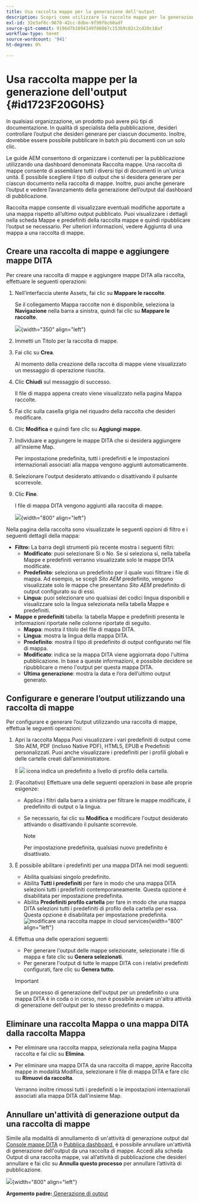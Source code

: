 ```yaml
---
title: Usa raccolta mappe per la generazione dell'output
description: Scopri come utilizzare la raccolta mappe per la generazione di output
exl-id: 32e3af6c-9670-42cc-8dbe-9f99fbc60adf
source-git-commit: 9196d7b1094149f06067c153b9c02c2cd20c18af
workflow-type: tm+mt
source-wordcount: '941'
ht-degree: 0%

---
```


# Usa raccolta mappe per la generazione dell&#39;output {#id1723F20G0HS}

In qualsiasi organizzazione, un prodotto può avere più tipi di documentazione. In qualità di specialista della pubblicazione, desideri controllare l’output che desideri generare per ciascun documento. Inoltre, dovrebbe essere possibile pubblicare in batch più documenti con un solo clic.

Le guide AEM consentono di organizzare i contenuti per la pubblicazione utilizzando una dashboard denominata Raccolta mappe. Una raccolta di mappe consente di assemblare tutti i diversi tipi di documenti in un&#39;unica unità. È possibile scegliere il tipo di output che si desidera generare per ciascun documento nella raccolta di mappe. Inoltre, puoi anche generare l’output e vedere l’avanzamento della generazione dell’output dal dashboard di pubblicazione.

Raccolta mappe consente di visualizzare eventuali modifiche apportate a una mappa rispetto all’ultimo output pubblicato. Puoi visualizzare i dettagli nella scheda Mappe e predefiniti della raccolta mappe e quindi ripubblicare l’output se necessario. Per ulteriori informazioni, vedere Aggiunta di una mappa a una raccolta di mappe.

## Creare una raccolta di mappe e aggiungere mappe DITA

Per creare una raccolta di mappe e aggiungere mappe DITA alla raccolta, effettuare le seguenti operazioni:

1. Nell’interfaccia utente Assets, fai clic su **Mappare le raccolte**.

   Se il collegamento Mappa raccolte non è disponibile, seleziona la **Navigazione** nella barra a sinistra, quindi fai clic su **Mappare le raccolte**.

   ![](images/access-map-collection-left-rail.png){width="350" align="left"}

1. Immetti un Titolo per la raccolta di mappe.
1. Fai clic su **Crea**.

   Al momento della creazione della raccolta di mappe viene visualizzato un messaggio di operazione riuscita.

1. Clic **Chiudi** sul messaggio di successo.

   Il file di mappa appena creato viene visualizzato nella pagina Mappa raccolte.

1. Fai clic sulla casella grigia nel riquadro della raccolta che desideri modificare.
1. Clic **Modifica** e quindi fare clic su **Aggiungi mappe**.
1. Individuare e aggiungere le mappe DITA che si desidera aggiungere all&#39;insieme Map.

   Per impostazione predefinita, tutti i predefiniti e le impostazioni internazionali associati alla mappa vengono aggiunti automaticamente.

1. Selezionare l&#39;output desiderato attivando o disattivando il pulsante scorrevole.
1. Clic **Fine**.

   I file di mappa DITA vengono aggiunti alla raccolta di mappe.

   ![](images/maps_presets_62_63.png){width="800" align="left"}

Nella pagina della raccolta sono visualizzate le seguenti opzioni di filtro e i seguenti dettagli della mappa:

- **Filtro:** La barra degli strumenti più recente mostra i seguenti filtri:
   - **Modificato**: puoi selezionare Sì o No. Se si seleziona sì, nella tabella Mappe e predefiniti verranno visualizzate solo le mappe DITA modificate.
   - **Predefinito**: seleziona un predefinito per il quale vuoi filtrare i file di mappa. Ad esempio, se scegli *Sito AEM* predefinito, vengono visualizzate solo le mappe che presentano *Sito AEM* predefinito di output configurato su di essi.
   - **Lingua**: puoi selezionare uno qualsiasi dei codici lingua disponibili e visualizzare solo la lingua selezionata nella tabella Mappe e predefiniti.
- **Mappe e predefiniti** tabella: la tabella Mappe e predefiniti presenta le informazioni riportate nelle colonne riportate di seguito.
   - **Mappa**: mostra il titolo del file di mappa DITA.
   - **Lingua**: mostra la lingua della mappa DITA.
   - **Predefinito**: mostra il tipo di predefinito di output configurato nel file di mappa.
   - **Modificato**: indica se la mappa DITA viene aggiornata dopo l&#39;ultima pubblicazione. In base a queste informazioni, è possibile decidere se ripubblicare o meno l&#39;output per questa mappa DITA.
   - **Ultima generazione**: mostra la data e l’ora dell’ultimo output generato.

## Configurare e generare l’output utilizzando una raccolta di mappe

Per configurare e generare l’output utilizzando una raccolta di mappe, effettua le seguenti operazioni:

1. Apri la raccolta Mappa.Puoi visualizzare i vari predefiniti di output come Sito AEM, PDF (incluso Native PDF), HTML5, EPUB e Predefiniti personalizzati. Puoi anche visualizzare i predefiniti per i profili globali e delle cartelle creati dall’amministratore.

   Il ![](images/global-preset-icon.svg) icona indica un predefinito a livello di profilo della cartella.
1. \(Facoltativo\) Effettuare una delle seguenti operazioni in base alle proprie esigenze:
   - Applica i filtri dalla barra a sinistra per filtrare le mappe modificate, il predefinito di output o la lingua.
   - Se necessario, fai clic su **Modifica** e modificare l&#39;output desiderato attivando o disattivando il pulsante scorrevole.



     >[!NOTE]
     >  
     > Per impostazione predefinita, qualsiasi nuovo predefinito è disattivato.

1. È possibile abilitare i predefiniti per una mappa DITA nei modi seguenti:

   - Abilita qualsiasi singolo predefinito.
   - Abilita **Tutti i predefiniti** per fare in modo che una mappa DITA selezioni tutti i predefiniti contemporaneamente. Questa opzione è disabilitata per impostazione predefinita.
   - Abilita **Predefiniti profilo cartella** per fare in modo che una mappa DITA selezioni tutti i predefiniti di profilo della cartella per essa. Questa opzione è disabilitata per impostazione predefinita.
     ![modificare una raccolta mappe in cloud services](images/edit-map-collection-cs.png){width="800" align="left"}



1. Effettua una delle operazioni seguenti:

   - Per generare l&#39;output delle mappe selezionate, selezionate i file di mappa e fate clic su **Genera selezionati**.
   - Per generare l&#39;output di tutte le mappe DITA con i relativi predefiniti configurati, fare clic su **Genera tutto**.
   >[!IMPORTANT]
   >
   > Se un processo di generazione dell&#39;output per un predefinito o una mappa DITA è in coda o in corso, non è possibile avviare un&#39;altra attività di generazione dell&#39;output per lo stesso predefinito o mappa.


## Eliminare una raccolta Mappa o una mappa DITA dalla raccolta Mappa

- Per eliminare una raccolta mappa, selezionala nella pagina Mappa raccolta e fai clic su **Elimina**.
- Per eliminare una mappa DITA da una raccolta di mappe, aprire Raccolta mappe in modalità Modifica, selezionare il file di mappa DITA e fare clic su **Rimuovi da raccolta**.

  Verranno inoltre rimossi tutti i predefiniti o le impostazioni internazionali associati alla mappa DITA dall&#39;insieme Map.


## Annullare un&#39;attività di generazione output da una raccolta di mappe

Simile alla modalità di annullamento di un&#39;attività di generazione output dal [Console mappe DITA](generate-output-for-a-dita-map.md#id2061H100T5Z) o [Pubblica dashboard](generate-output-publish-dashboard.md#), è possibile annullare un&#39;attività di generazione dell&#39;output da una raccolta di mappe. Accedi alla scheda Output di una raccolta mappe, vai all’attività di pubblicazione che desideri annullare e fai clic su **Annulla questo processo** per annullare l’attività di pubblicazione.

![](images/cancel-publish-task-map-collection.png){width="800" align="left"}

**Argomento padre:**[ Generazione di output](generate-output.md)
